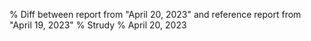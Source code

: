 % Diff between report from "April 20, 2023" and reference report from "April 19, 2023"
% Strudy
% April 20, 2023


